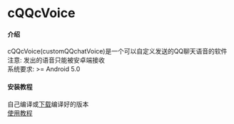 # cQQcVoice

#### 介绍
cQQcVoice(customQQchatVoice)是一个可以自定义发送的QQ聊天语音的软件    
注意: 发出的语音只能被安卓端接收    
系统要求: >= Android 5.0

#### 安装教程
自己编译或[下载](https://gitee.com/zhou2008/cQQcVoice/releases)编译好的版本    
[使用教程](https://gitee.com/zhou2008/cQQcVoice/raw/master/1.gif)